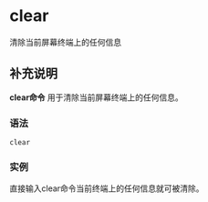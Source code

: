 clear
===

清除当前屏幕终端上的任何信息

## 补充说明

**clear命令** 用于清除当前屏幕终端上的任何信息。

### 语法  

```
clear
```

### 实例  

直接输入clear命令当前终端上的任何信息就可被清除。


<!-- Linux命令行搜索引擎：https://jaywcjlove.github.io/linux-command/ -->